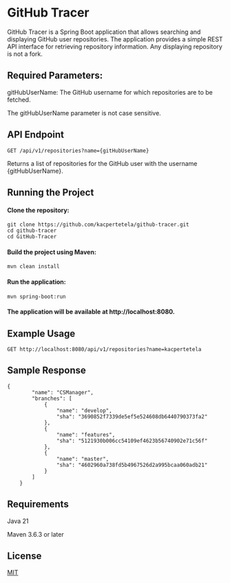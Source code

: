 # GitHub Tracer

GitHub Tracer is a Spring Boot application that allows searching and displaying GitHub user repositories. The application provides a simple REST API interface for retrieving repository information. Any displaying repository is not a fork.

## Required Parameters:
gitHubUserName: The GitHub username for which repositories are to be fetched.

The gitHubUserName parameter is not case sensitive.
## API Endpoint

```
GET /api/v1/repositories?name={gitHubUserName}
```
Returns a list of repositories for the GitHub user with the username {gitHubUserName}.


## Running the Project

#### Clone the repository:
```
git clone https://github.com/kacpertetela/github-tracer.git
cd github-tracer
cd GitHub-Tracer
```

#### Build the project using Maven:
```
mvn clean install
```
#### Run the application:
```
mvn spring-boot:run
```
#### The application will be available at http://localhost:8080.

## Example Usage
```
GET http://localhost:8080/api/v1/repositories?name=kacpertetela
```

## Sample Response
```
{
        "name": "CSManager",
        "branches": [
            {
                "name": "develop",
                "sha": "3690852f7339de5ef5e524608db6440790373fa2"
            },
            {
                "name": "features",
                "sha": "5121930b006cc54109ef4623b56740902e71c56f"
            },
            {
                "name": "master",
                "sha": "4602960a738fd5b4967526d2a995bcaa060adb21"
            }
        ]
    }
```

## Requirements
Java 21

Maven 3.6.3 or later


## License

[MIT](https://choosealicense.com/licenses/mit/)
